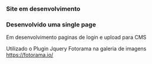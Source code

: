 ### Site em desenvolvimento

### Desenvolvido uma single page  


Em desenvolvimento paginas de login e upload para CMS


Utilizado o Plugin Jquery Fotorama na galeria de imagens 
https://fotorama.io/
